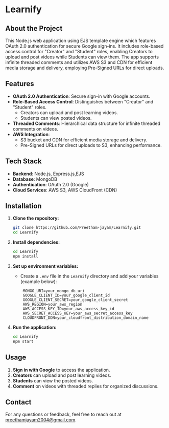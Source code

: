# Learnify

## About the Project

This Node.js web application using EJS template engine which features OAuth 2.0 authentication for secure Google sign-ins. It includes role-based access control for "Creator" and "Student" roles, enabling Creators to upload and post videos while Students can view them. The app supports infinite threaded comments and utilizes AWS S3 and CDN for efficient media storage and delivery, employing Pre-Signed URLs for direct uploads.

## Features

- **OAuth 2.0 Authentication**: Secure sign-in with Google accounts.
- **Role-Based Access Control**: Distinguishes between "Creator" and "Student" roles.
  - Creators can upload and post learning videos.
  - Students can view posted videos.
- **Threaded Comments**: Hierarchical data structure for infinite threaded comments on videos.
- **AWS Integration**: 
  - S3 bucket and CDN for efficient media storage and delivery.
  - Pre-Signed URLs for direct uploads to S3, enhancing performance.

## Tech Stack

- **Backend**: Node.js, Express.js,EJS
- **Database**: MongoDB
- **Authentication**: OAuth 2.0 (Google)
- **Cloud Services**: AWS S3, AWS CloudFront (CDN)

## Installation

1. **Clone the repository:**
   ```bash
   git clone https://github.com/Preetham-jayam/Learnify.git
   cd Learnify
   ```

2. **Install dependencies:**
   ```bash
   cd Learnify
   npm install
   ```

3. **Set up environment variables:**
   - Create a `.env` file in the `Learnify` directory and add your variables (example below):
     ```env
      MONGO_URI=your_mongo_db_uri
      GOOGLE_CLIENT_ID=your_google_client_id
      GOOGLE_CLIENT_SECRET=your_google_client_secret
      AWS_REGION=your_aws_region
      AWS_ACCESS_KEY_ID=your_aws_access_key_id
      AWS_SECRET_ACCESS_KEY=your_aws_secret_access_key
      CLOUDFRONT_DDN=your_cloudfront_distribution_domain_name
     ```

4. **Run the application:**
   ```bash
   cd Learnify
   npm start
   ```

## Usage

1. **Sign in with Google** to access the application.
2. **Creators** can upload and post learning videos.
3. **Students** can view the posted videos.
4. **Comment** on videos with threaded replies for organized discussions.


## Contact

For any questions or feedback, feel free to reach out at preethamjayam2004@gmail.com.